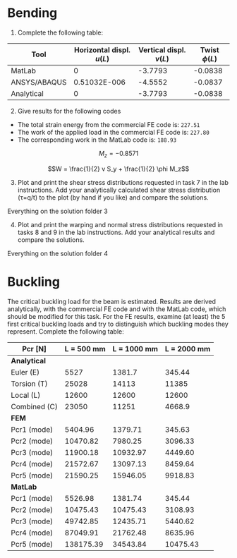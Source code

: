 # Bending

1. Complete the following table:

| Tool         | Horizontal displ. $u(L)$ | Vertical displ. $v(L)$ | Twist $\phi(L)$ |
| ------------ | ------------------------ | ---------------------- | --------------- |
| MatLab       | 0                        | -3.7793                | -0.0838         |
| ANSYS/ABAQUS | 0.51032E-006             | -4.5552                | -0.0837         |
| Analytical   | 0                        | -3.7793                | -0.0838         |

2. Give results for the following codes
- The total strain energy from the commercial FE code is: `227.51`
- The work of the applied load in the commercial FE code is: `227.80`
- The corresponding work in the MatLab code is: `188.93`

$$M_z = -0.8571$$

$$W = \frac{1}{2}  v S_y + \frac{1}{2} \phi M_z$$

3. Plot and print the shear stress distributions requested in task 7 in the lab instructions. Add your analytically calculated shear stress distribution (τ=q/t) to the plot (by hand if you like) and compare the solutions.

Everything on the solution folder 3

4. Plot and print the warping and normal stress distributions requested in tasks 8 and 9 in the lab instructions. Add your analytical results and compare the solutions.

Everything on the solution folder 4

# Buckling

The critical buckling load for the beam is estimated. Results are derived analytically, with the 
commercial FE code and with the MatLab code, which should be modified for this task. For 
the FE results, examine (at least) the 5 first critical buckling loads and try to distinguish which 
buckling modes they represent.
Complete the following table:


| Pcr [N]        | L = 500 mm | L = 1000 mm | L = 2000 mm |
| -------------- | ---------- | ----------- | ----------- |
| **Analytical** |            |             |             |
| Euler (E)      |    5527    |     1381.7  |      345.44 |
| Torsion (T)    |   25028    |    14113    |    11385    |
| Local (L)      |   12600    |    12600    |    12600    |
| Combined (C)   |   23050    |    11251    |     4668.9  |
| **FEM**        |            |             |             |
| Pcr1 (mode)    |    5404.96 |     1379.71 |      345.63 |
| Pcr2 (mode)    |   10470.82 |     7980.25 |     3096.33 |
| Pcr3 (mode)    |   11900.18 |    10932.97 |     4449.60 |
| Pcr4 (mode)    |   21572.67 |    13097.13 |     8459.64 |
| Pcr5 (mode)    |   21590.25 |    15946.05 |     9918.83 |
| **MatLab**     |            |             |             |
| Pcr1 (mode)    |    5526.98 |     1381.74 |      345.44 |
| Pcr2 (mode)    |   10475.43 |    10475.43 |     3108.93 |
| Pcr3 (mode)    |   49742.85 |    12435.71 |     5440.62 |
| Pcr4 (mode)    |   87049.91 |    21762.48 |     8635.96 |
| Pcr5 (mode)    |  138175.39 |    34543.84 |    10475.43 |
